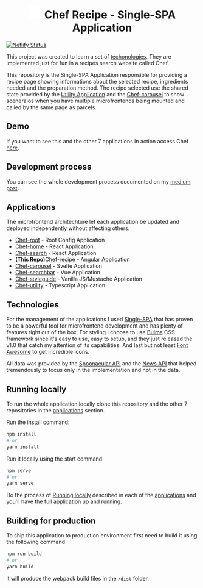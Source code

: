 <h1 align="center">
    <img
        width="35"
        alt="bowl food solid"
        title="bowl food solid"
        src="https://raw.githubusercontent.com/LuizFelipeM/chef-root/master/src/assets/bowl-food-solid.svg"
    />
    Chef Recipe - Single-SPA Application
</h1>

[![Netlify Status](https://api.netlify.com/api/v1/badges/8e3ec605-3267-47ed-9fe2-32f650abe268/deploy-status)](https://app.netlify.com/sites/chef-recipe-page/deploys)

This project was created to learn a set of [techonologies](#technologies). They are implemented just for fun in a recipes search website called Chef.

This repository is the Single-SPA Application responsible for providing a recipe page showing informations about the selected recipe, ingredients needed and the preparation method. The recipe selected use the shared state provided by the [Utility Application](https://github.com/LuizFelipeM/chef-utility) and the [Chef-carousel](https://github.com/LuizFelipeM/chef-carousel) to show sceneraios when you have multiple microfrontends being mounted and called by the same page as parcels.

## Demo

If you want to see this and the other 7 applications in action access Chef [here](https://link-to-chef).

## Development process

You can see the whole development process documented on my [medium post](https://medium.com/).

## Applications

The microfrontend architechture let each application be updated and deployed independently without affecting others.

- [Chef-root](https://github.com/LuizFelipeM/chef-root) - Root Config Application
- [Chef-home](https://github.com/LuizFelipeM/chef-home) - React Application
- [Chef-search](https://github.com/LuizFelipeM/chef-search) - React Application
- **(This Repo)**[Chef-recipe](https://github.com/LuizFelipeM/chef-recipe) - Angular Application
- [Chef-carousel](https://github.com/LuizFelipeM/chef-carousel) - Svelte Application
- [Chef-searchbar](https://github.com/LuizFelipeM/chef-searchbar) - Vue Application
- [Chef-styleguide](https://github.com/LuizFelipeM/chef-styleguide) - Vanilla JS/Mustache Application
- [Chef-utility](https://github.com/LuizFelipeM/chef-utility) - Typescript Application

## Technologies

For the management of the applications I used [Single-SPA](https://single-spa.js.org/) that has proven to be a powerful tool for microfrontend development and has plenty of features right out of the box. For styling I choose to use [Bulma](https://bulma.io/) CSS framework since it's easy to use, easy to setup, and they just released the v1.0 that catch my attention of its capabilities. And last but not least [Font Awesome](https://fontawesome.com/) to get incredible icons.

All data was provided by the [Spoonacular API](https://spoonacular.com/food-api) and the [News API](https://newsapi.org/) that helped tremendously to focus only in the implementation and not in the data.

## Running locally

To run the whole application locally clone this repository and the other 7 repositories in the [applications](#applications) section.

Run the install command:
```bash
npm install
# or
yarn install
```

Run it locally using the start command:
```bash
npm serve
# or
yarn serve
```

Do the process of [Running locally](#running-locally) described in each of the [applications](#applications) and you'll have the full application up and running.

## Building for production

To ship this application to production environment first need to build it using the following command
```bash
npm run build
# or
yarn build
```
it will produce the webpack build files in the `/dist` folder.
